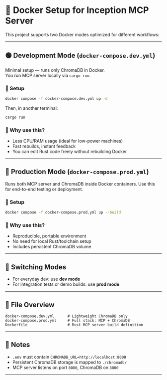 # 🐳 Docker Setup for Inception MCP Server

This project supports two Docker modes optimized for different workflows:

---

## 🟢 Development Mode (`docker-compose.dev.yml`)

Minimal setup — runs only ChromaDB in Docker.  
You run MCP server locally via `cargo run`.

### 🔧 Setup

```bash
docker compose -f docker-compose.dev.yml up -d
```

Then, in another terminal:

```bash
cargo run
```

### 🧠 Why use this?

- Less CPU/RAM usage (ideal for low-power machines)
- Fast rebuilds, instant feedback
- You can edit Rust code freely without rebuilding Docker

---

## 🔵 Production Mode (`docker-compose.prod.yml`)

Runs both MCP server and ChromaDB inside Docker containers.
Use this for end-to-end testing or deployment.

### 🔧 Setup

```bash
docker compose -f docker-compose.prod.yml up --build
```

### 🧠 Why use this?

- Reproducible, portable environment
- No need for local Rust/toolchain setup
- Includes persistent ChromaDB volume

---

## 🔁 Switching Modes

- For everyday dev: use **dev mode**
- For integration tests or demo builds: use **prod mode**

---

## 📁 File Overview

```
docker-compose.dev.yml      # Lightweight ChromaDB only
docker-compose.prod.yml     # Full stack: MCP + ChromaDB
Dockerfile                  # Rust MCP server build definition
```

---

## 📝 Notes

- `.env` must contain `CHROMADB_URL=http://localhost:8000`
- Persistent ChromaDB storage is mapped to `./chromadb/`
- MCP server listens on port `8080`, ChromaDB on `8000`

---
